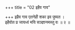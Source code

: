 +++
title = "02 इहैव गाव"

+++
इहैव गाव एतनेही शका इव पुष्यत ।  
इहैवोत प्र जायध्वं मयि सञ्ज्ञानमस्तु वः ॥ २ ॥